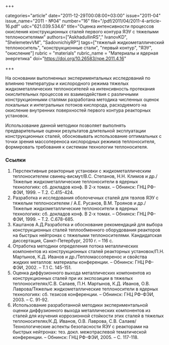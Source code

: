 +++

categories="article"
date="2011-12-29T00:08:00+03:00"
issue="2011-04"
issue_name="2011 - №04"
number="16"
file="/pdf/2011/04/2011-4-article-16.pdf"
udc="621.039.534.6"
title="Оценка интенсивности процессов окисления конструкционных сталей первого контура ЯЭУ с тяжелыми теплоносителями"
authors=["AskhadullinRS"," IvanovKD", "ShelemetevVM", "SadovnichiyRP"]
tags=["тяжелый жидкометаллический теплоноситель", "конструкционные стали", "первый контур", "ЯЭУ", "окисление"]
rubric = "materials"
rubric_name = "Материалы и ядерная энергетика"
doi="https://doi.org/10.26583/npe.2011.4.16"

+++

На основании выполненных экспериментальных исследований по влиянию температуры и кислородного режима тяжелых жидкометаллических теплоносителей на интенсивность протекания окислительных процессов их взаимодействия с различными конструкционными сталями разработана методика численных оценок локальных и интегральных потоков кислорода, расходуемого на окисление внутренних поверхностей первого контура реакторных установок.

Использование данной методики позволяет выполнять предварительные оценки результатов длительной эксплуатации конструкционных сталей, обосновывать использование оптимальных с точки зрения массопереноса кислородных режимов теплоносителя, формировать требования к системам технологии теплоносителя.

### Ссылки

1. Перспективные реакторные установки с жидкометаллическим теплоносителем свинец-висмут/В.С. Степанов, Н.Н. Климов и др./Тяжелые жидкометаллические теплоносители в ядерных технологиях: сб. докладов конф. В 2-х томах. – Обнинск: ГНЦ РФ-ФЭИ, 1999. – Т.2. С.415-424.
2. Разработка и исследования оболочечных сталей для твэлов ЯЭУ с тяжелым теплоносителем / А.Е. Русанов, В.М. Троянов и др./Тяжелые жидкометаллические теплоносители в ядерных технологиях: сб. докладов конф. В 2-х томах. – Обнинск: ГНЦ РФ-ФЭИ, 1999. – Т.2. С.678-685.
3. Каштанов А.Д.Разработка и обоснование рекомендаций для выбора конструкционных сталей теплообменного оборудования реакторов на быстрых нейтронах с тяжелыми теплоносителями. Кандидатская диссертация, Санкт-Петербург, 2010 г. – 116 с.
4. Отработка методики определения потока металлических компонентов из конструкционных сталей реакторных установок/П.Н. Мартынов, К.Д. Иванов и др./Тепломассоперенос и свойства жидких металлов: материалы конференции. – Обнинск: ГНЦ РФ-ФЭИ, 2002. – Т.1 С. 145-151.
5. Оценка диффузионного выхода металлических компонентов из конструкционных сталей при их экспозиции в тяжелых теплоносителях/С.В. Салаев, П.Н. Мартынов, К.Д. Иванов, О.В. Лаврова/Тяжелые жидкометаллические теплоносители в ядерных технологиях: сб. тезисов конференции. – Обнинск: ГНЦ РФ-ФЭИ, 2003. – С. 91-92.
6. Использование разработанной методики экспериментальной оценки диффузионного выхода металлических компонентов из сталей для изучения коррозионной стойкости этих сталей в тяжелых теплоносителях/К.Д. Иванов, О.В. Лаврова, С.В. Салаев/Технологические аспекты безопасности ЯЭУ с реакторами на быстрых нейтронах: тез. докл. межотраслевой тематической конференции. – Обнинск: ГНЦ РФ-ФЭИ, 2005. – С. 117-118.